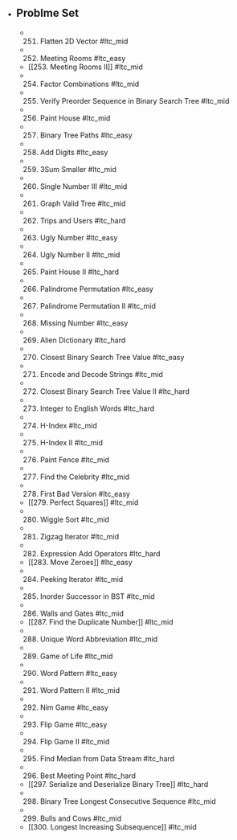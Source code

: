 - ## Problme Set
	- 251. Flatten 2D Vector #ltc_mid
	- 252. Meeting Rooms #ltc_easy
	- [[253. Meeting Rooms II]] #ltc_mid
	- 254. Factor Combinations #ltc_mid
	- 255. Verify Preorder Sequence in Binary Search Tree #ltc_mid
	- 256. Paint House #ltc_mid
	- 257. Binary Tree Paths #ltc_easy
	- 258. Add Digits #ltc_easy
	- 259. 3Sum Smaller #ltc_mid
	- 260. Single Number III #ltc_mid
	- 261. Graph Valid Tree #ltc_mid
	- 262. Trips and Users #ltc_hard
	- 263. Ugly Number #ltc_easy
	- 264. Ugly Number II #ltc_mid
	- 265. Paint House II #ltc_hard
	- 266. Palindrome Permutation #ltc_easy
	- 267. Palindrome Permutation II #ltc_mid
	- 268. Missing Number #ltc_easy
	- 269. Alien Dictionary #ltc_hard
	- 270. Closest Binary Search Tree Value #ltc_easy
	- 271. Encode and Decode Strings #ltc_mid
	- 272. Closest Binary Search Tree Value II #ltc_hard
	- 273. Integer to English Words #ltc_hard
	- 274. H-Index #ltc_mid
	- 275. H-Index II #ltc_mid
	- 276. Paint Fence #ltc_mid
	- 277. Find the Celebrity #ltc_mid
	- 278. First Bad Version #ltc_easy
	- [[279. Perfect Squares]] #ltc_mid
	- 280. Wiggle Sort #ltc_mid
	- 281. Zigzag Iterator #ltc_mid
	- 282. Expression Add Operators #ltc_hard
	- [[283. Move Zeroes]] #ltc_easy
	- 284. Peeking Iterator #ltc_mid
	- 285. Inorder Successor in BST #ltc_mid
	- 286. Walls and Gates #ltc_mid
	- [[287. Find the Duplicate Number]] #ltc_mid
	- 288. Unique Word Abbreviation #ltc_mid
	- 289. Game of Life #ltc_mid
	- 290. Word Pattern #ltc_easy
	- 291. Word Pattern II #ltc_mid
	- 292. Nim Game #ltc_easy
	- 293. Flip Game #ltc_easy
	- 294. Flip Game II #ltc_mid
	- 295. Find Median from Data Stream #ltc_hard
	- 296. Best Meeting Point #ltc_hard
	- [[297. Serialize and Deserialize Binary Tree]] #ltc_hard
	- 298. Binary Tree Longest Consecutive Sequence #ltc_mid
	- 299. Bulls and Cows #ltc_mid
	- [[300. Longest Increasing Subsequence]] #ltc_mid